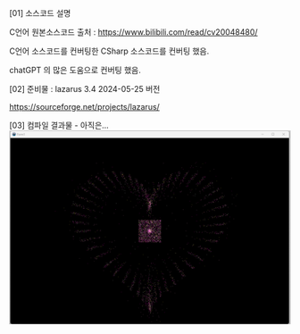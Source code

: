 [01] 소스코드 설명

C언어 원본소스코드 출처 : https://www.bilibili.com/read/cv20048480/

C언어 소스코드를 컨버팅한 CSharp 소스코드를 컨버팅 했음.

chatGPT 의 많은 도움으로 컨버팅 했음.

[02] 준비물 : lazarus 3.4 2024-05-25 버전

https://sourceforge.net/projects/lazarus/


[03] 컴파일 결과물 - 아직은...
<img src='https://github.com/zhuyun-lixun/drawHeart/blob/main/Lazarus/2024-06-18_lazarus_sc.gif' />

